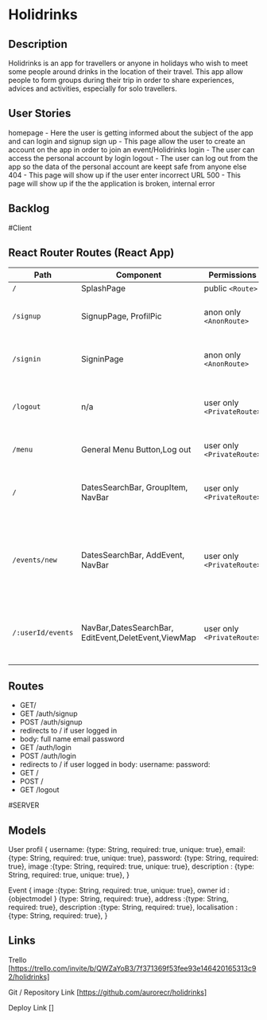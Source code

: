 # Holidrinks

## Description
Holidrinks is an app for travellers or anyone in holidays who wish to meet some people around drinks in the location of their travel. This app allow people to form groups during their trip in order to share experiences, advices and activities, especially for solo travellers.

## User Stories
homepage - Here the user is getting informed about the subject of the app and can login and signup
sign up - This page allow the user to create an account on the app in order to join an event/Holidrinks
login - The user can access the personal account by login
logout - The user can log out from the app so the data of the personal account are keept safe from anyone else
404 - This page will show up if the user enter incorrect URL
500 - This page will show up if the the application is broken, internal error

## Backlog

#Client

## React Router Routes (React App)
| Path              | Component                      | Permissions | Behavior                                                     |
| ------------------| --------------------           | ----------- | ------------------------------------------------------------ |
| `/`               | SplashPage                     | public `<Route>`            | Home page                                        |
| `/signup`         | SignupPage, ProfilPic           | anon only  `<AnonRoute>`    | Signup form, navigate to MenuPage after signup |
| `/signin`         | SigninPage                      | anon only `<AnonRoute>`     | Login form, navigate to MenuPage after login  |
| `/logout`         | n/a                            | user only `<PrivateRoute>`  | Navigate to splashpage after logout, expire session             |
| `/menu`           | General Menu Button,Log out    | user only `<PrivateRoute>`  | Shows the 4 sections of the app                        |
| `/`       |DatesSearchBar, GroupItem, NavBar| user only `<PrivateRoute>`| Shows events from others host, navigate to HoliHostPage
| `/events/new`     |DatesSearchBar, AddEvent, NavBar| user only `<PrivateRoute>`| Shows create Holidrinks, Holidrinks made already, Navigate to EditEvent page
| `/:userId/events`      |NavBar,DatesSearchBar, EditEvent,DeletEvent,ViewMap | user only `<PrivateRoute>`| Shows Holidrinks edit section, Navigate to CreateEvent page


## Routes
* GET/
* GET /auth/signup
* POST /auth/signup
 * redirects to / if user logged in
 * body:
  full name
  email
  password
* GET /auth/login 
* POST /auth/login
* redirects to / if user logged in
 body:
 username:
 password:
* GET / 
* POST /
* GET /logout


#SERVER

## Models
User profil
{
username: {type: String, required: true, unique: true},
email: {type: String, required: true, unique: true},
password: {type: String, required: true},
image :{type: String, required: true, unique: true},
description : {type: String, required: true, unique: true},
}

Event 
{
image :{type: String, required: true, unique: true},
owner id :{objectmodel } {type: String, required: true},
address :{type: String, required: true},
description :{type: String, required: true},
localisation : {type: String, required: true},
}


## Links
Trello
[https://trello.com/invite/b/QWZaYoB3/7f371369f53fee93e146420165313c92/holidrinks]

Git / Repository Link
[https://github.com/aurorecr/holidrinks]

Deploy Link
[] 

